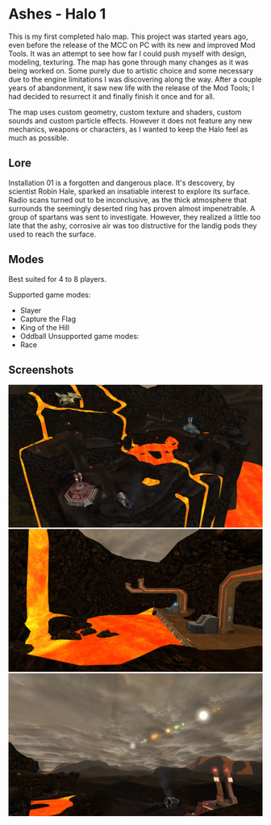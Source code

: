 
# Ashes - Halo 1

This is my first completed halo map. This project was started years ago, even before the release
of the MCC on PC with its new and improved Mod Tools. It was an attempt to see how far I 
could push myself with design, modeling, texturing. The map has gone through many changes as it was being worked on.
Some purely due to artistic choice and some necessary due to the engine limitations I was discovering along the way.
After a couple years of abandonment, it saw new life with the release of the Mod Tools; I had decided to resurrect it and finally finish it once and for all.

The map uses custom geometry, custom texture and shaders, custom sounds and custom particle effects.
However it does not feature any new mechanics, weapons or characters, as I wanted to keep the Halo feel as much as possible.
## Lore

Installation 01 is a forgotten and dangerous place. It's descovery, by scientist Robin Hale, sparked an insatiable interest to explore its surface. 
Radio scans turned out to be inconclusive, as the thick atmosphere that surrounds the seemingly deserted ring has proven almost impenetrable. A group
of spartans was sent to investigate. However, they realized a little too late that the ashy, corrosive air was too distructive for the landig pods they used to reach the surface.
## Modes

Best suited for 4 to 8 players.

Supported game modes:
- Slayer
- Capture the Flag
- King of the Hill
- Oddball
Unsupported game modes:
- Race
## Screenshots
![Old Aerial View](/screenshots/old_aerial.png "Old Aerial View")
![Old Cave View](/screenshots/old_cave.png "Old Cave View")
![Old Landscape View](/screenshots/old_landscape.png "Old Landscape View")



